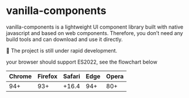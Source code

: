 # vanilla-components

vanilla-components is a lightweight UI component library built with native javascript and based on web components. Therefore, you don’t need any build tools and can download and use it directly.

🚧 The project is still under rapid development.

your browser should support ES2022, see the flowchart below

| Chrome | Firefox | Safari | Edge | Opera |
| ------ | ------- | ------ | ---- | ----- |
| 94+    | 93+     | +16.4  | 94+  | 80+   |
